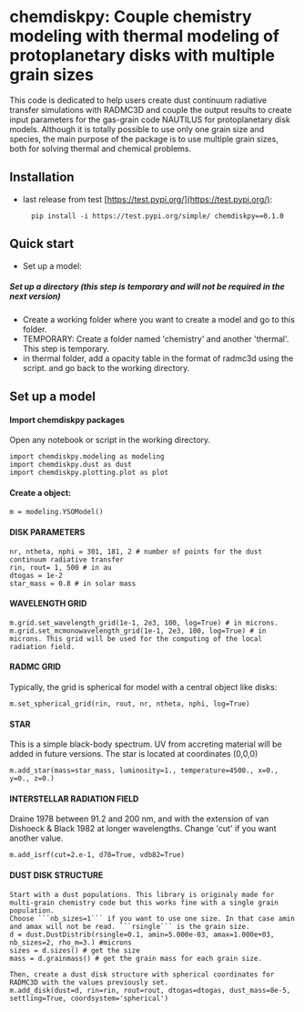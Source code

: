 # chemdiskpy: Couple chemistry modeling with thermal modeling of protoplanetary disks with multiple grain sizes


This code is dedicated to help users create dust continuum radiative transfer simulations with RADMC3D and couple the output results to create input parameters for the gas-grain code NAUTILUS for protoplanetary disk models.
Although it is totally possible to use only one grain size and species, the main purpose of the package is to use multiple grain sizes, both for solving thermal and chemical problems.


## Installation

- last release from test [https://test.pypi.org/](https://test.pypi.org/):

        pip install -i https://test.pypi.org/simple/ chemdiskpy==0.1.0


## Quick start
- Set up a model:

##### Set up a directory (this step is temporary and will not be required in the next version)
- Create a working folder where you want to create a model and go to this folder.
- TEMPORARY: Create a folder named 'chemistry' and another 'thermal'. This step is temporary.
- in thermal folder, add a opacity table in the format of radmc3d using the script. and go back to the working directory.

## Set up a model

#### Import chemdiskpy packages
Open any notebook or script in the working directory.

```
import chemdiskpy.modeling as modeling
import chemdiskpy.dust as dust
import chemdiskpy.plotting.plot as plot
```

#### Create a object:
```
m = modeling.YSOModel() 
```

#### DISK PARAMETERS
```
nr, ntheta, nphi = 301, 181, 2 # number of points for the dust continuum radiative transfer
rin, rout= 1, 500 # in au
dtogas = 1e-2
star_mass = 0.8 # in solar mass 
```

#### WAVELENGTH GRID
```
m.grid.set_wavelength_grid(1e-1, 2e3, 100, log=True) # in microns.
m.grid.set_mcmonowavelength_grid(1e-1, 2e3, 100, log=True) # in microns. This grid will be used for the computing of the local radiation field.
```

#### RADMC GRID
Typically, the grid is spherical for model with a central object like disks:

```
m.set_spherical_grid(rin, rout, nr, ntheta, nphi, log=True)
```

#### STAR
This is a simple black-body spectrum. UV from accreting material will be added in future versions. The star is located at coordinates (0,0,0)
```
m.add_star(mass=star_mass, luminosity=1., temperature=4500., x=0., y=0., z=0.)
```

#### INTERSTELLAR RADIATION FIELD
Draine 1978 between 91.2 and 200 nm, and with the extension of van Dishoeck & Black 1982 at longer wavelengths. Change 'cut' if you want another value.
```
m.add_isrf(cut=2.e-1, d78=True, vdb82=True)
```

#### DUST DISK STRUCTURE
```
Start with a dust populations. This library is originaly made for multi-grain chemistry code but this works fine with a single grain population.
Choose ```nb_sizes=1``` if you want to use one size. In that case amin and amax will not be read. ```rsingle``` is the grain size.
d = dust.DustDistrib(rsingle=0.1, amin=5.000e-03, amax=1.000e+03, nb_sizes=2, rho_m=3.) #microns
sizes = d.sizes() # get the size 
mass = d.grainmass() # get the grain mass for each grain size. 

Then, create a dust disk structure with spherical coordinates for RADMC3D with the values previously set. 
m.add_disk(dust=d, rin=rin, rout=rout, dtogas=dtogas, dust_mass=8e-5, settling=True, coordsystem='spherical')
```

